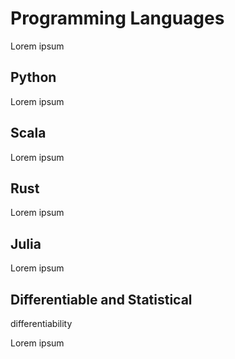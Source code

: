 # Programming Languages

Lorem ipsum

## Python

Lorem ipsum

## Scala

Lorem ipsum

## Rust

Lorem ipsum

## Julia

Lorem ipsum

## Differentiable and Statistical

differentiability

Lorem ipsum

